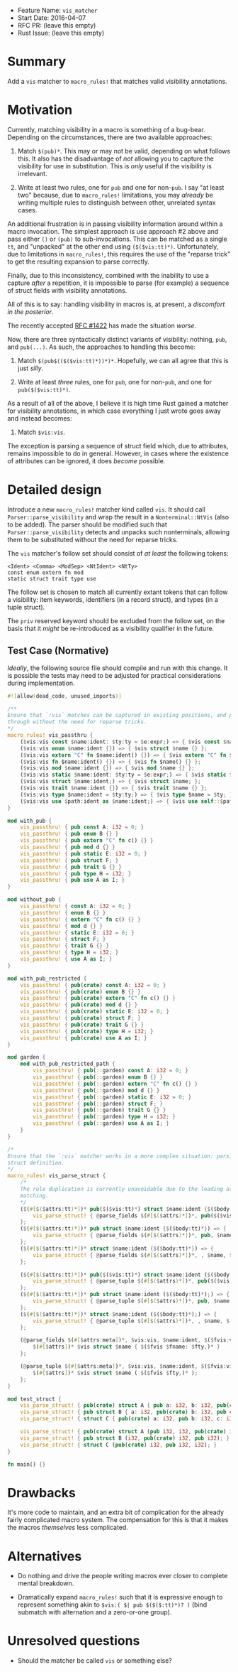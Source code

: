 - Feature Name: `vis_matcher`
- Start Date: 2016-04-07
- RFC PR: (leave this empty)
- Rust Issue: (leave this empty)

# Summary
[summary]: #summary

Add a `vis` matcher to `macro_rules!` that matches valid visibility annotations.

# Motivation
[motivation]: #motivation

Currently, matching visibility in a macro is something of a bug-bear.  Depending on the circumstances, there are two available approaches:

1. Match `$(pub)*`.  This may or may not be valid, depending on what follows this.  It also has the disadvantage of *not* allowing you to capture the visibility for use in substitution.  This is *only* useful if the visibility is irrelevant.

2. Write at least two rules, one for `pub` and one for non-`pub`.  I say "at least two" because, due to `macro_rules!` limitations, you may *already* be writing multiple rules to distinguish between other, unrelated syntax cases.

An additional frustration is in passing visibility information around within a macro invocation.  The simplest approach is use approach #2 above and pass either `()` or `(pub)` to sub-invocations.  This can be matched as a single `tt`, and "unpacked" at the other end using `($($vis:tt)*)`.  Unfortunately, due to limitations in `macro_rules!`, this requires the use of the "reparse trick" to get the resulting expansion to parse correctly.

Finally, due to this inconsistency, combined with the inability to use a capture *after* a repetition, it is impossible to parse (for example) a sequence of struct fields with visibility annotations.

All of this is to say: handling visibility in macros is, at present, a *discomfort in the posterior*.

The recently accepted [RFC #1422](https://github.com/rust-lang/rfcs/blob/master/text/1422-pub-restricted.md) has made the situation *worse*.

Now, there are three syntactically distinct variants of visibility: nothing, `pub`, and `pub(...)`.  As such, the approaches to handling this become:

1. Match `$(pub$(($($vis:tt)*))*)*`.  Hopefully, we can all agree that this is just *silly*.

2. Write at least *three* rules, one for `pub`, one for non-`pub`, and one for `pub($($vis:tt)*)`.

As a result of all of the above, I believe it is high time Rust gained a matcher for visibility annotations, in which case everything I just wrote goes away and instead becomes:

1. Match `$vis:vis`.

The exception is parsing a sequence of struct field which, due to attributes, remains impossible to do in general.  However, in cases where the existence of attributes can be ignored, it does *become* possible.

# Detailed design
[design]: #detailed-design

Introduce a new `macro_rules!` matcher kind called `vis`.  It should call `Parser::parse_visibility` and wrap the result in a `Nonterminal::NtVis` (also to be added).  The parser should be modified such that `Parser::parse_visibility` detects and unpacks such nonterminals, allowing them to be substituted without the need for reparse tricks.

The `vis` matcher's follow set should consist of *at least* the following tokens:

    <Ident> <Comma> <ModSep> <NtIdent> <NtTy>
    const enum extern fn mod
    static struct trait type use

The follow set is chosen to match all currently extant tokens that can follow a visibility: item keywords, identifiers (in a record struct), and types (in a tuple struct).

The `priv` reserved keyword should be excluded from the follow set, on the basis that it *might* be re-introduced as a visibility qualifier in the future.

## Test Case (Normative)

*Ideally*, the following source file should compile and run with this change.  It is possible the tests may need to be adjusted for practical considerations during implementation.

```rust
#![allow(dead_code, unused_imports)]

/**
Ensure that `:vis` matches can be captured in existing positions, and passed
through without the need for reparse tricks.
*/
macro_rules! vis_passthru {
    ($vis:vis const $name:ident: $ty:ty = $e:expr;) => { $vis const $name: $ty = $e; };
    ($vis:vis enum $name:ident {}) => { $vis struct $name {} };
    ($vis:vis extern "C" fn $name:ident() {}) => { $vis extern "C" fn $name() {} };
    ($vis:vis fn $name:ident() {}) => { $vis fn $name() {} };
    ($vis:vis mod $name:ident {}) => { $vis mod $name {} };
    ($vis:vis static $name:ident: $ty:ty = $e:expr;) => { $vis static $name: $ty = $e; };
    ($vis:vis struct $name:ident;) => { $vis struct $name; };
    ($vis:vis trait $name:ident {}) => { $vis trait $name {} };
    ($vis:vis type $name:ident = $ty:ty;) => { $vis type $name = $ty; };
    ($vis:vis use $path:ident as $name:ident;) => { $vis use self::$path as $name; };
}

mod with_pub {
    vis_passthru! { pub const A: i32 = 0; }
    vis_passthru! { pub enum B {} }
    vis_passthru! { pub extern "C" fn c() {} }
    vis_passthru! { pub mod d {} }
    vis_passthru! { pub static E: i32 = 0; }
    vis_passthru! { pub struct F; }
    vis_passthru! { pub trait G {} }
    vis_passthru! { pub type H = i32; }
    vis_passthru! { pub use A as I; }
}

mod without_pub {
    vis_passthru! { const A: i32 = 0; }
    vis_passthru! { enum B {} }
    vis_passthru! { extern "C" fn c() {} }
    vis_passthru! { mod d {} }
    vis_passthru! { static E: i32 = 0; }
    vis_passthru! { struct F; }
    vis_passthru! { trait G {} }
    vis_passthru! { type H = i32; }
    vis_passthru! { use A as I; }
}

mod with_pub_restricted {
    vis_passthru! { pub(crate) const A: i32 = 0; }
    vis_passthru! { pub(crate) enum B {} }
    vis_passthru! { pub(crate) extern "C" fn c() {} }
    vis_passthru! { pub(crate) mod d {} }
    vis_passthru! { pub(crate) static E: i32 = 0; }
    vis_passthru! { pub(crate) struct F; }
    vis_passthru! { pub(crate) trait G {} }
    vis_passthru! { pub(crate) type H = i32; }
    vis_passthru! { pub(crate) use A as I; }
}

mod garden {
    mod with_pub_restricted_path {
        vis_passthru! { pub(::garden) const A: i32 = 0; }
        vis_passthru! { pub(::garden) enum B {} }
        vis_passthru! { pub(::garden) extern "C" fn c() {} }
        vis_passthru! { pub(::garden) mod d {} }
        vis_passthru! { pub(::garden) static E: i32 = 0; }
        vis_passthru! { pub(::garden) struct F; }
        vis_passthru! { pub(::garden) trait G {} }
        vis_passthru! { pub(::garden) type H = i32; }
        vis_passthru! { pub(::garden) use A as I; }
    }
}

/*
Ensure that the `:vis` matcher works in a more complex situation: parsing a
struct definition.
*/
macro_rules! vis_parse_struct {
    /*
    The rule duplication is currently unavoidable due to the leading attribute
    matching.
    */
    ($(#[$($attrs:tt)*])* pub($($vis:tt)*) struct $name:ident {$($body:tt)*}) => {
        vis_parse_struct! { @parse_fields $(#[$($attrs)*])*, pub($($vis)*), $name, $($body)* }
    };
    ($(#[$($attrs:tt)*])* pub struct $name:ident {$($body:tt)*}) => {
        vis_parse_struct! { @parse_fields $(#[$($attrs)*])*, pub, $name, $($body)* }
    };
    ($(#[$($attrs:tt)*])* struct $name:ident {$($body:tt)*}) => {
        vis_parse_struct! { @parse_fields $(#[$($attrs)*])*, , $name, $($body)* }
    };

    ($(#[$($attrs:tt)*])* pub($($vis:tt)*) struct $name:ident ($($body:tt)*);) => {
        vis_parse_struct! { @parse_tuple $(#[$($attrs)*])*, pub($($vis)*), $name, $($body)* }
    };
    ($(#[$($attrs:tt)*])* pub struct $name:ident ($($body:tt)*);) => {
        vis_parse_struct! { @parse_tuple $(#[$($attrs)*])*, pub, $name, $($body)* }
    };
    ($(#[$($attrs:tt)*])* struct $name:ident ($($body:tt)*);) => {
        vis_parse_struct! { @parse_tuple $(#[$($attrs)*])*, , $name, $($body)* }
    };

    (@parse_fields $(#[$attrs:meta])*, $vis:vis, $name:ident, $($fvis:vis $fname:ident: $fty:ty),* $(,)*) => {
        $(#[$attrs])* $vis struct $name { $($fvis $fname: $fty,)* }
    };

    (@parse_tuple $(#[$attrs:meta])*, $vis:vis, $name:ident, $($fvis:vis $fty:ty),* $(,)*) => {
        $(#[$attrs])* $vis struct $name ( $($fvis $fty,)* );
    };
}

mod test_struct {
    vis_parse_struct! { pub(crate) struct A { pub a: i32, b: i32, pub(crate) c: i32 } }
    vis_parse_struct! { pub struct B { a: i32, pub(crate) b: i32, pub c: i32 } }
    vis_parse_struct! { struct C { pub(crate) a: i32, pub b: i32, c: i32 } }

    vis_parse_struct! { pub(crate) struct A (pub i32, i32, pub(crate) i32); }
    vis_parse_struct! { pub struct B (i32, pub(crate) i32, pub i32); }
    vis_parse_struct! { struct C (pub(crate) i32, pub i32, i32); }
}

fn main() {}
```

# Drawbacks
[drawbacks]: #drawbacks

It's more code to maintain, and an extra bit of complication for the already fairly complicated macro system.  The compensation for this is that it makes the macros *themselves* less complicated.

# Alternatives
[alternatives]: #alternatives

- Do nothing and drive the people writing macros ever closer to complete mental breakdown.

- Dramatically expand `macro_rules!` such that it is expressive enough to represent something akin to `$vis:( $| pub $($($:tt)*)? )` (bind submatch with alternation and a zero-or-one group).

# Unresolved questions
[unresolved]: #unresolved-questions

- Should the matcher be called `vis` or something else?
